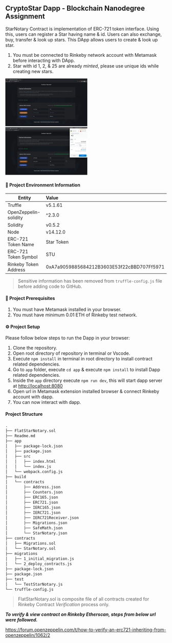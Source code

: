 ## CryptoStar Dapp - Blockchain Nanodegree Assignment

StarNotary Contract is implementation of ERC-721 token interface. Using this, users can register a Star having name & id. Users can also exchange, buy, transfer & look up stars. This DApp allows users to create & look up star.

1. You must be connected to Rinkeby network account with Metamask before interacting with DApp.
2. Star with id 1, 2, & 25 are already *minted*, please use unique ids while creating new stars.



<img src="./preview1.png" style="zoom:25%;" />



<img src="./preview2.png" style="zoom:25%;" />





#### 📜 Project Environment Information

| Entity                | Value                                      |
| --------------------- | :----------------------------------------- |
| Truffle               | v5.1.61                                    |
| OpenZeppelin-solidity | ^2.3.0                                     |
| Solidity              | v0.5.2                                     |
| Node                  | v14.12.0                                   |
| ERC-721 Token Name    | Star Token                                 |
| ERC-721 Token Symbol  | STU                                        |
| Rinkeby Token Address | 0xA7a9059885684212B3603E53f22cBBD707Ff5971 |



> Sensitive information has been removed from `truffle-config.js` file before adding code to GitHub.



#### 📌 Project Prerequisites

1. You must have Metamask installed in your browser.
2. You must have minimum 0.01 ETH of Rinkeby test network.



#### ⚙️ Project Setup

Please follow below steps to run the Dapp in your browser:

1. Clone the repository.
2. Open root directory of repository in terminal or Vscode.
3. Execute `npm install` in terminal in root directory to install contract related dependencies.
4. Go to `app` folder, execute `cd app` & execute `npm install` to install Dapp related dependencies.
5. Inside the `app` directory execute `npm run dev`, this will start dapp server at [http://localhost:8080](http://localhost:8080)
6. Open url in Metamask extension installed browser & connect Rinkeby account with dapp.
7. You can now interact with dapp.



#### Project Structure

```
.
├── FlatStarNotary.sol
├── Readme.md
├── app
│   ├── package-lock.json
│   ├── package.json
│   ├── src
│   │   ├── index.html
│   │   └── index.js
│   └── webpack.config.js
├── build
│   └── contracts
│       ├── Address.json
│       ├── Counters.json
│       ├── ERC165.json
│       ├── ERC721.json
│       ├── IERC165.json
│       ├── IERC721.json
│       ├── IERC721Receiver.json
│       ├── Migrations.json
│       ├── SafeMath.json
│       └── StarNotary.json
├── contracts
│   ├── Migrations.sol
│   └── StarNotary.sol
├── migrations
│   ├── 1_initial_migration.js
│   └── 2_deploy_contracts.js
├── package-lock.json
├── package.json
├── test
│   └── TestStarNotary.js
└── truffle-config.js
```

> FlatStarNotary.sol is composite file of all contracts created for Rinkeby Contract *Verification* process only.

***To verify & view contract on Rinkeby Etherscan, steps from below url were followed.***

https://forum.openzeppelin.com/t/how-to-verify-an-erc721-inheriting-from-openzeppelin/1062/2